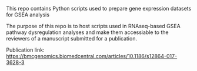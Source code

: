 
This repo contains Python scripts used to prepare gene expression datasets for GSEA analysis

The purpose of this repo is to host scripts used in RNAseq-based GSEA pathway dysregulation analyses and make them accessiable to the reviewers of a manuscript submitted for a publication. 

Publication link: https://bmcgenomics.biomedcentral.com/articles/10.1186/s12864-017-3628-3 
